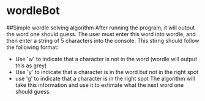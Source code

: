 # wordleBot
##Simple wordle solving algorithm
After running the program, it will output the word one should guess. The user must enter this word into wordle, and then enter a string of 5 characters into the console.
This stirng should follow the following format:
* Use 'w' to indicate that a character is not in the word (wordle will output this as grey)
* Use 'y' to indicate that a character is in the word but not in the right spot
* use 'g' to indicate that a character is in the right spot
The algorithm will take this information and use it to estimate what the next word one should guess.

